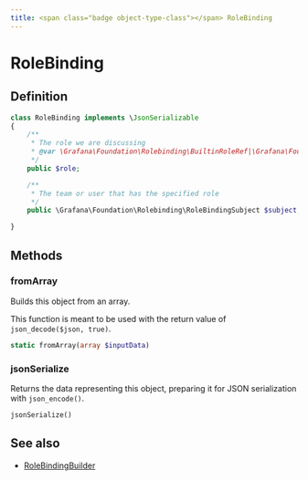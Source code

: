 ```yaml
---
title: <span class="badge object-type-class"></span> RoleBinding
---
```

# <span class="badge object-type-class"></span> RoleBinding

## Definition

```php
class RoleBinding implements \JsonSerializable
{
    /**
     * The role we are discussing
     * @var \Grafana\Foundation\Rolebinding\BuiltinRoleRef|\Grafana\Foundation\Rolebinding\CustomRoleRef
     */
    public $role;

    /**
     * The team or user that has the specified role
     */
    public \Grafana\Foundation\Rolebinding\RoleBindingSubject $subject;

}
```
## Methods

### <span class="badge object-method"></span> fromArray

Builds this object from an array.

This function is meant to be used with the return value of `json_decode($json, true)`.

```php
static fromArray(array $inputData)
```

### <span class="badge object-method"></span> jsonSerialize

Returns the data representing this object, preparing it for JSON serialization with `json_encode()`.

```php
jsonSerialize()
```

## See also

 * <span class="badge builder"></span> [RoleBindingBuilder](./builder-RoleBindingBuilder.md)
